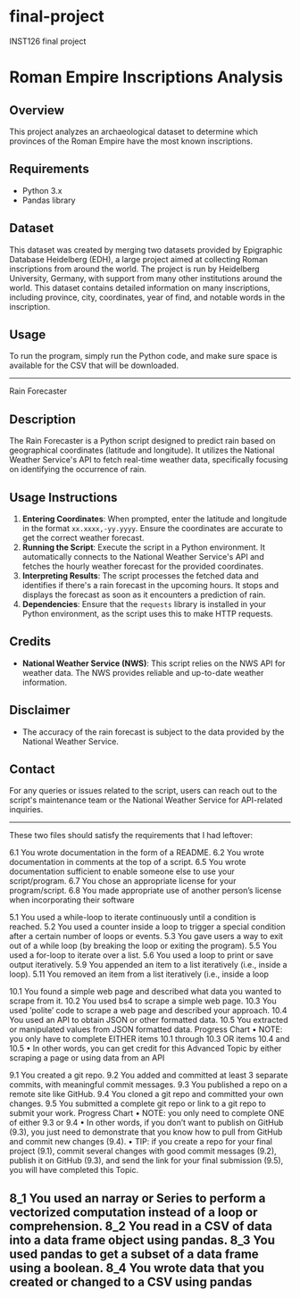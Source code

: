 # final-project
INST126 final project
# Roman Empire Inscriptions Analysis

## Overview
This project analyzes an archaeological dataset to determine which provinces of the Roman Empire have the most known inscriptions.

## Requirements
- Python 3.x
- Pandas library

## Dataset
This dataset was created by merging two datasets provided by Epigraphic Database Heidelberg (EDH), a large project aimed at collecting Roman inscriptions from around the world. The project is run by Heidelberg University, Germany, with support from many other institutions around the world. This dataset contains detailed information on many inscriptions, including province, city, coordinates, year of find, and notable words in the inscription.

## Usage
To run the program, simply run the Python code, and make sure space is available for the CSV that will be downloaded. 

--------------------------------------------------------------------------------------------------------------------------------------------------------------------------------

Rain Forecaster

## Description
The Rain Forecaster is a Python script designed to predict rain based on geographical coordinates (latitude and longitude). It utilizes the National Weather Service's API to fetch real-time weather data, specifically focusing on identifying the occurrence of rain. 
## Usage Instructions
1. **Entering Coordinates**: When prompted, enter the latitude and longitude in the format `xx.xxxx,-yy.yyyy`. Ensure the coordinates are accurate to get the correct weather forecast.
2. **Running the Script**: Execute the script in a Python environment. It automatically connects to the National Weather Service's API and fetches the hourly weather forecast for the provided coordinates.
3. **Interpreting Results**: The script processes the fetched data and identifies if there's a rain forecast in the upcoming hours. It stops and displays the forecast as soon as it encounters a prediction of rain.
4. **Dependencies**: Ensure that the `requests` library is installed in your Python environment, as the script uses this to make HTTP requests.

## Credits
- **National Weather Service (NWS)**: This script relies on the NWS API for weather data. The NWS provides reliable and up-to-date weather information.

## Disclaimer
- The accuracy of the rain forecast is subject to the data provided by the National Weather Service.

## Contact
For any queries or issues related to the script, users can reach out to the script's maintenance team or the National Weather Service for API-related inquiries.

-----------------------------------------------------------------------------------------------------------------------------------------------------------------------------------

These two files should satisfy the requirements that I had leftover:

6.1 You wrote documentation in the form of a README. 6.2 You wrote documentation in comments at the top of a script. 6.5 You wrote documentation sufficient to enable someone else to use your script/program. 6.7 You chose an appropriate license for your program/script. 6.8 You made appropriate use of another person’s license when incorporating their software

5.1 You used a while-loop to iterate continuously until a condition is reached. 5.2 You used a counter inside a loop to trigger a special condition after a certain number of loops or events. 5.3 You gave users a way to exit out of a while loop (by breaking the loop or exiting the program). 5.5 You used a for-loop to iterate over a list. 5.6 You used a loop to print or save output iteratively. 5.9 You appended an item to a list iteratively (i.e., inside a loop). 5.11 You removed an item from a list iteratively (i.e., inside a loop

10.1 You found a simple web page and described what data you wanted to scrape from it. 10.2 You used bs4 to scrape a simple web page. 10.3 You used ’polite’ code to scrape a web page and described your approach. 10.4 You used an API to obtain JSON or other formatted data. 10.5 You extracted or manipulated values from JSON formatted data. Progress Chart • NOTE: you only have to complete EITHER items 10.1 through 10.3 OR items 10.4 and 10.5 • In other words, you can get credit for this Advanced Topic by either scraping a page or using data from an API

9.1 You created a git repo. 9.2 You added and committed at least 3 separate commits, with meaningful commit messages. 9.3 You published a repo on a remote site like GitHub. 9.4 You cloned a git repo and committed your own changes. 9.5 You submitted a complete git repo or link to a git repo to submit your work. Progress Chart • NOTE: you only need to complete ONE of either 9.3 or 9.4 • In other words, if you don’t want to publish on GitHub (9.3), you just need to demonstrate that you know how to pull from GitHub and commit new changes (9.4). • TIP: if you create a repo for your final project (9.1), commit several changes with good commit messages (9.2), publish it on GitHub (9.3), and send the link for your final submission (9.5), you will have completed this Topic.

8_1 You used an narray or Series to perform a vectorized computation instead of a loop or comprehension. 8_2 You read in a CSV of data into a data frame object using pandas. 8_3 You used pandas to get a subset of a data frame using a boolean. 8_4 You wrote data that you created or changed to a CSV using pandas
 ------------------------------------------------------------------------------------------------------------------------------------------------------------------------------------------------------------------------------------------
 

